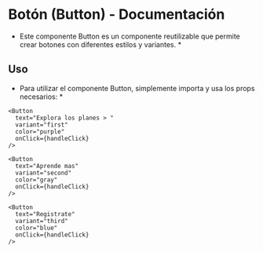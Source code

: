 # Botón (Button) - Documentación

* Este componente Button es un componente reutilizable que permite crear botones con diferentes estilos y variantes. *

## Uso
* Para utilizar el componente Button, simplemente importa y usa los props necesarios: *

~~~
<Button
  text="Explora los planes > "
  variant="first"
  color="purple"
  onClick={handleClick}
/>

<Button
  text="Aprende mas"
  variant="second"
  color="gray"
  onClick={handleClick}
/>

<Button
  text="Registrate"
  variant="third"
  color="blue"
  onClick={handleClick}
/>
~~~